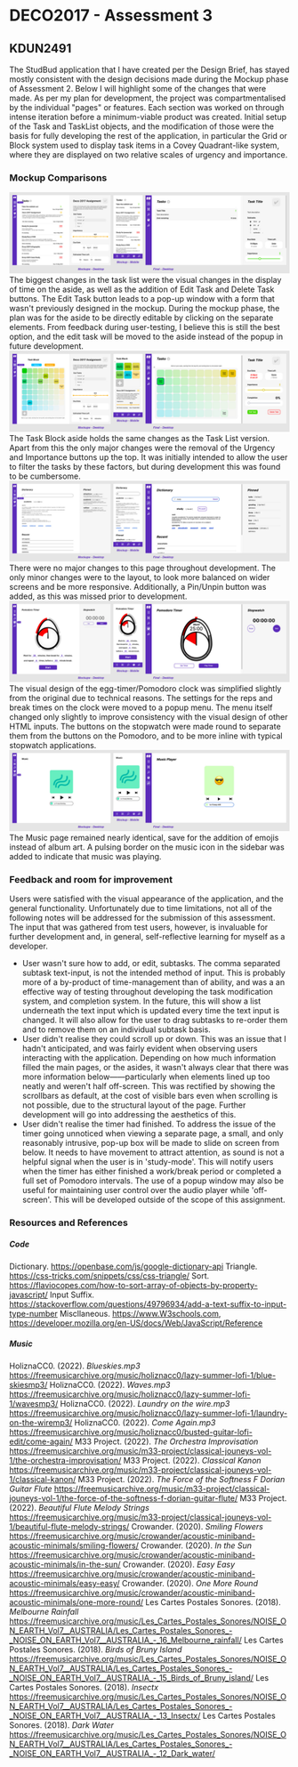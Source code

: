# DECO2017 - Assessment 3
## KDUN2491
The StudBud application that I have created per the Design Brief, has stayed mostly consistent with the design decisions made during the Mockup phase of Assessment 2. Below I will highlight some of the changes that were made. As per my plan for development, the project was compartmentalised by the individual "pages" or features. Each section was worked on through intense iteration before a minimum-viable product was created. Initial setup of the Task and TaskList objects, and the modification of those were the basis for fully developing the rest of the application, in particular the Grid or Block system used to display task items in a Covey Quadrant-like system, where they are displayed on two relative scales of urgency and importance.

### Mockup Comparisons
![Task List page development changes](./documentation/TaskList.jpg)
The biggest changes in the task list were the visual changes in the display of time on the aside, as well as the addition of Edit Task and Delete Task buttons. The Edit Task button leads to a pop-up window with a form that wasn't previously designed in the mockup. During the mockup phase, the plan was for the aside to be directly editable by clicking on the separate elements. From feedback during user-testing, I believe this is still the best option, and the edit task will be moved to the aside instead of the popup in future development.
![Task Block page development changes](./documentation/TaskBlock.jpg)
The Task Block aside holds the same changes as the Task List version. Apart from this the only major changes were the removal of the Urgency and Importance buttons up the top. It was initially intended to allow the user to filter the tasks by these factors, but during development this was found to be cumbersome.
![Dictionary page development changes](./documentation/Dictionary.jpg)
There were no major changes to this page throughout development. The only minor changes were to the layout, to look more balanced on wider screens and be more responsive. Additionally, a Pin/Unpin button was added, as this was missed prior to development.
![Timer page development changes](./documentation/Timer.jpg)
The visual design of the egg-timer/Pomodoro clock was simplified slightly from the original due to technical reasons. The settings for the reps and break times on the clock were moved to a popup menu. The menu itself changed only slightly to improve consistency with the visual design of other HTML inputs. The buttons on the stopwatch were made round to separate them from the buttons on the Pomodoro, and to be more inline with typical stopwatch applications.
![Music page development changes](./documentation/Music.jpg)
The Music page remained nearly identical, save for the addition of emojis instead of album art. A pulsing border on the music icon in the sidebar was added to indicate that music was playing.


### Feedback and room for improvement
Users were satisfied with the visual appearance of the application, and the general functionality. Unfortunately due to time limitations, not all of the following notes will be addressed for the submission of this assessment. The input that was gathered from test users, however, is invaluable for further development and, in general, self-reflective learning for myself as a developer.

* User wasn't sure how to add, or edit, subtasks.
The comma separated subtask text-input, is not the intended method of input. This is probably more of a by-product of time-management than of ability, and was a an effective way of testing throughout developing the task modification system, and completion system. In the future, this will show a list underneath the text input which is updated every time the text input is changed. It will also allow for the user to drag subtasks to re-order them and to remove them on an individual subtask basis.
* User didn't realise they could scroll up or down.
This was an issue that I hadn't anticipated, and was fairly evident when observing users interacting with the application. Depending on how much information filled the main pages, or the asides, it wasn't always clear that there was more information below——particularly when elements lined up too neatly and weren't half off-screen. This was rectified by showing the scrollbars as default, at the cost of visible bars even when scrolling is not possible, due to the structural layout of the page. Further development will go into addressing the aesthetics of this.
* User didn't realise the timer had finished.
To address the issue of the timer going unnoticed when viewing a separate page, a small, and only reasonably intrusive, pop-up box will be made to slide on screen from below. It needs to have movement to attract attention, as sound is not a helpful signal when the user is in 'study-mode'. This will notify users when the timer has either finished a work/break period or completed a full set of Pomodoro intervals. The use of a popup window may also be useful for maintaining user control over the audio player while 'off-screen'. This will be developed outside of the scope of this assignment.

### Resources and References

##### Code
Dictionary. https://openbase.com/js/google-dictionary-api
Triangle. https://css-tricks.com/snippets/css/css-triangle/
Sort. https://flaviocopes.com/how-to-sort-array-of-objects-by-property-javascript/
Input Suffix. https://stackoverflow.com/questions/49796934/add-a-text-suffix-to-input-type-number
Miscllaneous. https://www.W3schools.com, https://developer.mozilla.org/en-US/docs/Web/JavaScript/Reference

##### Music
HoliznaCC0. (2022). _Blueskies.mp3_ https://freemusicarchive.org/music/holiznacc0/lazy-summer-lofi-1/blue-skiesmp3/
HoliznaCC0. (2022). _Waves.mp3_ https://freemusicarchive.org/music/holiznacc0/lazy-summer-lofi-1/wavesmp3/
HoliznaCC0. (2022). _Laundry on the wire.mp3_ https://freemusicarchive.org/music/holiznacc0/lazy-summer-lofi-1/laundry-on-the-wiremp3/
HoliznaCC0. (2022). _Come Again.mp3_ https://freemusicarchive.org/music/holiznacc0/busted-guitar-lofi-edit/come-again/
M33 Project. (2022). _The Orchestra Improvisation_ https://freemusicarchive.org/music/m33-project/classical-jouneys-vol-1/the-orchestra-improvisation/
M33 Project. (2022). _Classical Kanon_ https://freemusicarchive.org/music/m33-project/classical-jouneys-vol-1/classical-kanon/
M33 Project. (2022). _The Force of the Softness F Dorian Guitar Flute_ https://freemusicarchive.org/music/m33-project/classical-jouneys-vol-1/the-force-of-the-softness-f-dorian-guitar-flute/
M33 Project. (2022). _Beautiful Flute Melody Strings_ https://freemusicarchive.org/music/m33-project/classical-jouneys-vol-1/beautiful-flute-melody-strings/
Crowander. (2020). _Smiling Flowers_ https://freemusicarchive.org/music/crowander/acoustic-miniband-acoustic-minimals/smiling-flowers/
Crowander. (2020). _In the Sun_ https://freemusicarchive.org/music/crowander/acoustic-miniband-acoustic-minimals/in-the-sun/
Crowander. (2020). _Easy Easy_ https://freemusicarchive.org/music/crowander/acoustic-miniband-acoustic-minimals/easy-easy/
Crowander. (2020). _One More Round_ https://freemusicarchive.org/music/crowander/acoustic-miniband-acoustic-minimals/one-more-round/
Les Cartes Postales Sonores. (2018). _Melbourne Rainfall_ https://freemusicarchive.org/music/Les_Cartes_Postales_Sonores/NOISE_ON_EARTH_Vol7__AUSTRALIA/Les_Cartes_Postales_Sonores_-_NOISE_ON_EARTH_Vol7__AUSTRALIA_-_16_Melbourne_rainfall/
Les Cartes Postales Sonores. (2018). _Birds of Bruny Island_ https://freemusicarchive.org/music/Les_Cartes_Postales_Sonores/NOISE_ON_EARTH_Vol7__AUSTRALIA/Les_Cartes_Postales_Sonores_-_NOISE_ON_EARTH_Vol7__AUSTRALIA_-_15_Birds_of_Bruny_island/
Les Cartes Postales Sonores. (2018). _Insectx_ https://freemusicarchive.org/music/Les_Cartes_Postales_Sonores/NOISE_ON_EARTH_Vol7__AUSTRALIA/Les_Cartes_Postales_Sonores_-_NOISE_ON_EARTH_Vol7__AUSTRALIA_-_13_Insectx/
Les Cartes Postales Sonores. (2018). _Dark Water_ https://freemusicarchive.org/music/Les_Cartes_Postales_Sonores/NOISE_ON_EARTH_Vol7__AUSTRALIA/Les_Cartes_Postales_Sonores_-_NOISE_ON_EARTH_Vol7__AUSTRALIA_-_12_Dark_water/
